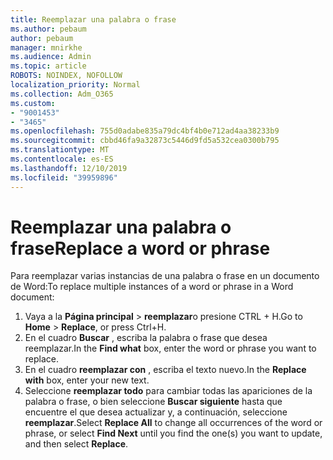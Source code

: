 ```yaml
---
title: Reemplazar una palabra o frase
ms.author: pebaum
author: pebaum
manager: mnirkhe
ms.audience: Admin
ms.topic: article
ROBOTS: NOINDEX, NOFOLLOW
localization_priority: Normal
ms.collection: Adm_O365
ms.custom:
- "9001453"
- "3465"
ms.openlocfilehash: 755d0adabe835a79dc4bf4b0e712ad4aa38233b9
ms.sourcegitcommit: cbbd46fa9a32873c5446d9fd5a532cea0300b795
ms.translationtype: MT
ms.contentlocale: es-ES
ms.lasthandoff: 12/10/2019
ms.locfileid: "39959896"
---
```

# <a name="replace-a-word-or-phrase"></a><span data-ttu-id="e37da-102">Reemplazar una palabra o frase</span><span class="sxs-lookup"><span data-stu-id="e37da-102">Replace a word or phrase</span></span>

<span data-ttu-id="e37da-103">Para reemplazar varias instancias de una palabra o frase en un documento de Word:</span><span class="sxs-lookup"><span data-stu-id="e37da-103">To replace multiple instances of a word or phrase in a Word document:</span></span>

1. <span data-ttu-id="e37da-104">Vaya a la **Página principal** > **reemplazar**o presione CTRL + H.</span><span class="sxs-lookup"><span data-stu-id="e37da-104">Go to **Home** > **Replace**, or press Ctrl+H.</span></span>
2. <span data-ttu-id="e37da-105">En el cuadro **Buscar** , escriba la palabra o frase que desea reemplazar.</span><span class="sxs-lookup"><span data-stu-id="e37da-105">In the **Find what** box, enter the word or phrase you want to replace.</span></span> 
3. <span data-ttu-id="e37da-106">En el cuadro **reemplazar con** , escriba el texto nuevo.</span><span class="sxs-lookup"><span data-stu-id="e37da-106">In the **Replace with** box, enter your new text.</span></span>
3. <span data-ttu-id="e37da-107">Seleccione **reemplazar todo** para cambiar todas las apariciones de la palabra o frase, o bien seleccione **Buscar siguiente** hasta que encuentre el que desea actualizar y, a continuación, seleccione **reemplazar**.</span><span class="sxs-lookup"><span data-stu-id="e37da-107">Select **Replace All** to change all occurrences of the word or phrase, or select **Find Next** until you find the one(s) you want to update, and then select **Replace**.</span></span>